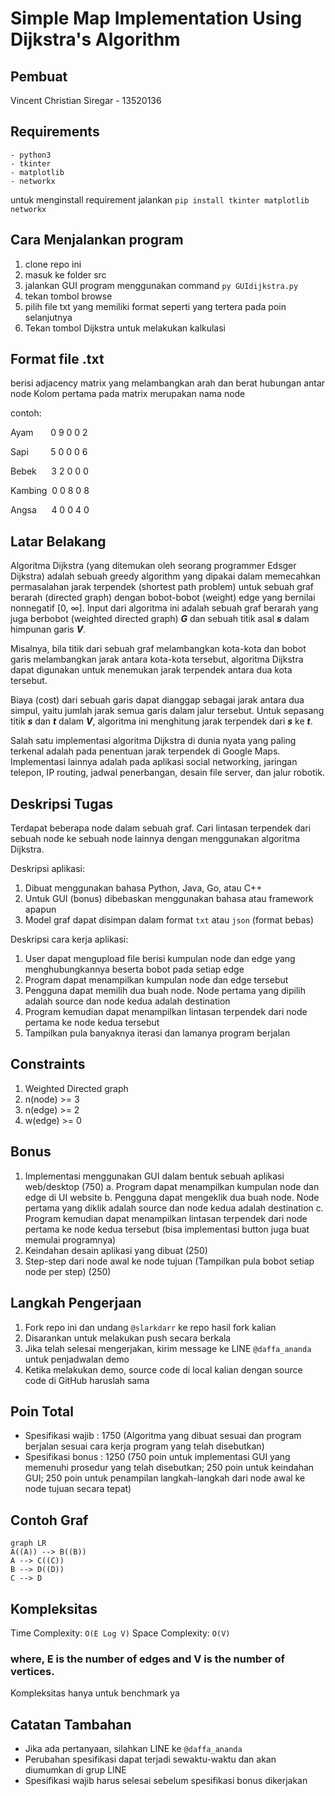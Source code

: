# Simple Map Implementation Using Dijkstra's Algorithm

## Pembuat
Vincent Christian Siregar - 13520136

## Requirements
	- python3
	- tkinter
	- matplotlib
	- networkx

untuk menginstall requirement jalankan `pip install tkinter matplotlib networkx`

## Cara Menjalankan program
1. clone repo ini
2. masuk ke folder src
3. jalankan GUI program menggunakan command `py GUIdijkstra.py`
4. tekan tombol browse
5. pilih file txt yang memiliki format seperti yang tertera pada poin selanjutnya
6. Tekan tombol Dijkstra  untuk melakukan kalkulasi

## Format file .txt
berisi adjacency matrix yang melambangkan arah dan berat hubungan antar node
Kolom pertama pada matrix merupakan nama node

contoh:

Ayam &nbsp;&nbsp;&nbsp;&nbsp;&nbsp; 0 9 0 0 2 

Sapi &nbsp;&nbsp;&nbsp;&nbsp;&nbsp;&nbsp;&nbsp; 5 0 0 0 6 

Bebek &nbsp;&nbsp;&nbsp;&nbsp;&nbsp;3 2 0 0 0 

Kambing &nbsp;0 0 8 0 8 

Angsa &nbsp;&nbsp;&nbsp;&nbsp;&nbsp;4 0 0 4 0 

## Latar Belakang

Algoritma Dijkstra (yang ditemukan oleh seorang programmer Edsger Dijkstra) adalah sebuah greedy algorithm yang dipakai dalam memecahkan permasalahan jarak terpendek (shortest path problem) untuk sebuah graf berarah (directed graph) dengan bobot-bobot (weight) edge yang bernilai nonnegatif [0, ∞]. Input dari algoritma ini adalah sebuah graf berarah yang juga berbobot (weighted directed graph) ***G*** dan sebuah titik asal ***s*** dalam himpunan garis ***V***.

Misalnya, bila titik dari sebuah graf melambangkan kota-kota dan bobot garis melambangkan jarak antara kota-kota tersebut, algoritma Dijkstra dapat digunakan untuk menemukan jarak terpendek antara dua kota tersebut.

Biaya (cost) dari sebuah garis dapat dianggap sebagai jarak antara dua simpul, yaitu jumlah jarak semua garis dalam jalur tersebut. Untuk sepasang titik ***s*** dan ***t*** dalam ***V***, algoritma ini menghitung jarak terpendek dari ***s*** ke ***t***.

Salah satu implementasi algoritma Dijkstra di dunia nyata yang paling terkenal adalah pada penentuan jarak terpendek di Google Maps.
Implementasi lainnya adalah pada aplikasi social networking, jaringan telepon, IP routing, jadwal penerbangan, desain file server, dan jalur robotik.

## Deskripsi Tugas

Terdapat beberapa node dalam sebuah graf. Cari lintasan terpendek dari sebuah node ke sebuah node lainnya dengan menggunakan algoritma Dijkstra.

Deskripsi aplikasi:
1. Dibuat menggunakan bahasa Python, Java, Go, atau C++
2. Untuk GUI (bonus) dibebaskan menggunakan bahasa atau framework apapun
3. Model graf dapat disimpan dalam format `txt` atau `json` (format bebas)

Deskripsi cara kerja aplikasi:
1. User dapat mengupload file berisi kumpulan node dan edge yang menghubungkannya beserta bobot pada setiap edge
2. Program dapat menampilkan kumpulan node dan edge tersebut
3. Pengguna dapat memilih dua buah node. Node pertama yang dipilih adalah source dan node kedua adalah destination
4. Program kemudian dapat menampilkan lintasan terpendek dari node pertama ke node kedua tersebut
5. Tampilkan pula banyaknya iterasi dan lamanya program berjalan

## Constraints

1. Weighted Directed graph
2. n(node) >= 3
3. n(edge) >= 2
4. w(edge) >= 0

## Bonus

1. Implementasi menggunakan GUI dalam bentuk sebuah aplikasi web/desktop (750)
	a. Program dapat menampilkan kumpulan node dan edge di UI website
	b. Pengguna dapat mengeklik dua buah node. Node pertama yang diklik adalah source dan node kedua adalah destination
	c. Program kemudian dapat menampilkan lintasan terpendek dari node pertama ke node kedua tersebut (bisa implementasi button juga buat memulai programnya)
2. Keindahan desain aplikasi yang dibuat (250)
3. Step-step dari node awal ke node tujuan (Tampilkan pula bobot setiap node per step) (250)

## Langkah Pengerjaan

1. Fork repo ini dan undang `@slarkdarr` ke repo hasil fork kalian
2. Disarankan untuk melakukan push secara berkala
3. Jika telah selesai mengerjakan, kirim message ke LINE `@daffa_ananda` untuk penjadwalan demo
4. Ketika melakukan demo, source code di local kalian dengan source code di GitHub haruslah sama

## Poin Total

- Spesifikasi wajib : 1750 (Algoritma yang dibuat sesuai dan program berjalan sesuai cara kerja program yang telah disebutkan)
- Spesifikasi bonus : 1250 (750 poin untuk implementasi GUI yang memenuhi prosedur yang telah disebutkan; 250 poin untuk keindahan GUI; 250 poin untuk penampilan langkah-langkah dari node awal ke node tujuan secara tepat)

## Contoh Graf

```mermaid
graph LR
A((A)) --> B((B))
A --> C((C))
B --> D((D))
C --> D
```

## Kompleksitas

Time Complexity:  `O(E Log V)`
Space Complexity:  `O(V)`
### where, E is the number of edges and V is the number of vertices.
Kompleksitas hanya untuk benchmark ya

## Catatan Tambahan
- Jika ada pertanyaan, silahkan LINE ke `@daffa_ananda`
- Perubahan spesifikasi dapat terjadi sewaktu-waktu dan akan diumumkan di grup LINE
- Spesifikasi wajib harus selesai sebelum spesifikasi bonus dikerjakan
